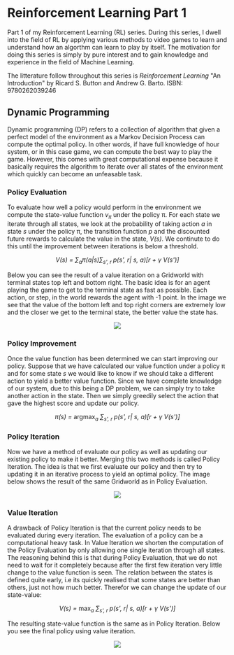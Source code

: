 # Reinforcement Learning Part 1

<p>Part 1 of my Reinforcement Learning (RL) series. During this series, I dwell into the field of RL by applying various methods to video games to learn and understand how an algorthm can learn to play by itself. The motivation for doing this series is simply by pure interest and to gain knowledge and experience in the field of Machine Learning.

The litterature follow throughout this series is <em>Reinforcement Learning</em> "An Introduction" by Ricard S. Button and Andrew G. Barto. 
ISBN: 9780262039246
</p>

## Dynamic Programming
<p>Dynamic programming (DP) refers to a collection of algorithm that given a perfect model of the environment as a Markov Decision Process can compute the optimal policy. In other words, if have full knowledge of hour system, or in this case game, we can compute the best way to play the game. However, this comes with great computational expense because it basically requires the algorithm to iterate over all states of the environment which quickly can become an unfeasable task.
</p>

### Policy Evaluation
<p>To evaluate how well a policy would perform in the environment we compute the state-value function <em>v<sub>π</sub></em> under the policy π. For each state we iterate through all states, we look at the probability of taking action <em>a</em> in state <em>s</em> under the policy π, the transition function <em>p</em> and the discounted future rewards to calculate the value in the state, <em>V(s)</em>. We continute to do this until the improvement between iterations is below a threshold.
</p>

<p align="center">
<em>V(s) = &sum;<sub>a</sub>π(a|s)&sum;<sub>s', r </sub>p(s', r| s, a)[r + &gamma; V(s')]</em>
</p>

<p>Below you can see the result of a value iteration on a Gridworld with terminal states top left and bottom right. The basic idea is for an agent playing the game to get to the terminal state as fast as possible. Each action, or step, in the world rewards the agent with -1 point. In the image we see that the value of the bottom left and top right corners are extremely low and the closer we get to the terminal state, the better value the state has.</p>

<p align="center">
<img align="center" src=https://github.com/AdamOlsson/rl_policy_iteration/blob/master/img/Heatmap_default.png>
</p>

### Policy Improvement
<p>Once the value function has been determined we can start improving our policy. Suppose that we have calculated our value function under a policy π and for some state <em>s</em> we would like to know if we should take a different action to yield a better value function. Since we have complete knowledge of our system, due to this being a DP problem, we can simply try to take another action in the state. Then we simply greedily select the action that gave the highest score and update our policy.</p>

<p align="center"><em>π(s) = </em> argmax<sub><em>a</em></sub> <em>&sum;<sub>s', r </sub>p(s', r| s, a)[r + &gamma; V(s')]</em></p>

### Policy Iteration
<p>Now we have a method of evaluate our policy as well as updating our existing policy to make it better. Merging this two methods is called Policy Iteration. The idea is that we first evaluate our policy and then try to updating it in an iterative process to yield an optimal policy. The image below shows the result of the same Gridworld as in Policy Evaluation.</p>

<p align="center">
<img align="center" src=https://github.com/AdamOlsson/rl_policy_iteration/blob/master/img/Heatmap_policy_iteration.png>
</p>

### Value Iteration
<p>A drawback of Policy Iteration is that the current policy needs to be evaluated during every iteration. The evaluation of a policy can be a computational heavy task. In Value Iteration we shorten the computation of the Policy Evaluation by only allowing one single iteration through all states. The reasoning behind this is that during Policy Evaluation, that we do not need to wait for it completely because after the first few iteration very little change to the value function is seen. The relation between the states is defined quite early, i.e its quickly realised that some states are better than others, just not how much better. Therefor we can change the update of our state-value:</p> 

<p align="center">
  <em>V(s) = </em> max<sub><em>a</em></sub> <em>&sum;<sub>s', r </sub>p(s', r| s, a)[r + &gamma; V(s')]</em>
</p>

The resulting state-value function is the same as in Policy Iteration. Below you see the final policy using value iteration.

<p align="center">
<img align="center" src=https://github.com/AdamOlsson/rl_policy_iteration/blob/master/img/actions_value_iteration.png>
</p>
